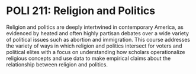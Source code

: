 # POLI 211: Religion and Politics

Religion and politics are deeply intertwined in contemporary America, as evidenced by heated and often highly partisan debates over a wide variety of political issues such as abortion and immigration. This course addresses the variety of ways in which religion and politics intersect for voters and political elites with a focus on understanding how scholars operationalize religious concepts and use data to make empirical claims about the relationship between religion and politics.